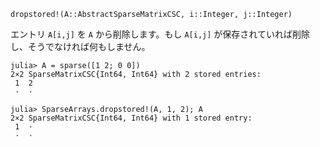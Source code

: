 ```
dropstored!(A::AbstractSparseMatrixCSC, i::Integer, j::Integer)
```

エントリ `A[i,j]` を `A` から削除します。もし `A[i,j]` が保存されていれば削除し、そうでなければ何もしません。

```jldoctest
julia> A = sparse([1 2; 0 0])
2×2 SparseMatrixCSC{Int64, Int64} with 2 stored entries:
 1  2
 ⋅  ⋅

julia> SparseArrays.dropstored!(A, 1, 2); A
2×2 SparseMatrixCSC{Int64, Int64} with 1 stored entry:
 1  ⋅
 ⋅  ⋅
```
